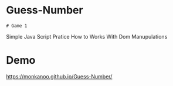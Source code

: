 # Guess-Number
    # Game 1

Simple Java Script Pratice How to Works With Dom Manupulations 

# Demo 
https://monkanoo.github.io/Guess-Number/
